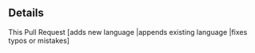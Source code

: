 ## Details

This Pull Request [adds new language <LANG>|appends existing language <LANG>|fixes typos or
mistakes]
